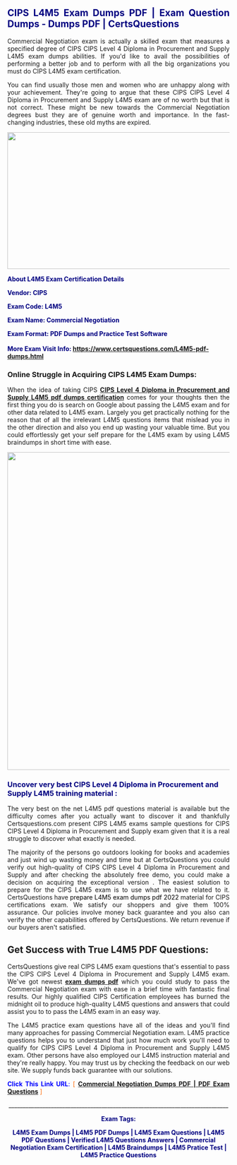<h2 style="text-align: justify;"><span style="color: #000080;">CIPS L4M5 Exam Dumps PDF | Exam Question Dumps - Dumps PDF | CertsQuestions</span></h2>
<p style="text-align: justify;">Commercial Negotiation exam is actually a skilled exam that measures a specified degree of CIPS CIPS Level 4 Diploma in Procurement and Supply L4M5 exam dumps abilities. If you'd like to avail the possibilities of performing a better job and to perform with all the big organizations you must do CIPS L4M5 exam certification.</p>
<p style="text-align: justify;">You can find usually those men and women who are unhappy along with your achievement. They're going to argue that these CIPS CIPS Level 4 Diploma in Procurement and Supply L4M5 exam are of no worth but that is not correct. These might be new towards the Commercial Negotiation degrees bust they are of genuine worth and importance. In the fast-changing industries, these old myths are expired.</p>
<p><img style="display: block; margin-left: auto; margin-right: auto;" src="https://i.imgur.com/eaP4ae9.png" width="840" height="310" /></p>
<p><span style="color: #000080;"><strong>About L4M5 Exam Certification Details</strong></span></p>
<p><span style="color: #000080;"><strong>Vendor: CIPS<br /></strong></span></p>
<p><span style="color: #000080;"><strong>Exam Code: L4M5</strong></span></p>
<p><span style="color: #000080;"><strong>Exam Name: Commercial Negotiation</strong></span></p>
<p><span style="color: #000080;"><strong>Exam Format: PDF Dumps and Practice Test Software<br /><br />More Exam Visit Info: <span style="color: #ff6600;"><a href="https://www.certsquestions.com/L4M5-pdf-dumps.html">https://www.certsquestions.com/L4M5-pdf-dumps.html</a></span></strong></span></p>
<h3>Online Struggle in Acquiring CIPS L4M5 Exam Dumps:</h3>
<p style="text-align: justify;">When the idea of taking CIPS <a href="https://www.certsquestions.com/L4M5-pdf-dumps.html"><strong>CIPS Level 4 Diploma in Procurement and Supply L4M5 pdf dumps certification</strong></a> comes for your thoughts then the first thing you do is search on Google about passing the L4M5 exam and for other data related to L4M5 exam. Largely you get practically nothing for the reason that of all the irrelevant L4M5 questions items that mislead you in the other direction and also you end up wasting your valuable time. But you could effortlessly get your self prepare for the L4M5 exam by using L4M5 braindumps in short time with ease.</p>
<p><a href="https://www.certsquestions.com/L4M5-pdf-dumps.html"><img style="display: block; margin-left: auto; margin-right: auto;" src="https://i.imgur.com/pxhoKQ2.png" width="720" /></a></p>
<h3><span style="color: #000080;">Uncover very best CIPS Level 4 Diploma in Procurement and Supply L4M5 training material :</span></h3>
<p style="text-align: justify;">The very best on the net L4M5 pdf questions material is available but the difficulty comes after you actually want to discover it and thankfully Certsquestions.com present CIPS L4M5 exams sample questions for CIPS CIPS Level 4 Diploma in Procurement and Supply exam given that it is a real struggle to discover what exactly is needed.</p>
<p style="text-align: justify;">The majority of the persons go outdoors looking for books and academies and just wind up wasting money and time but at CertsQuestions you could verify out high-quality of CIPS CIPS Level 4 Diploma in Procurement and Supply and after checking the absolutely free demo, you could make a decision on acquiring the exceptional version . The easiest solution to prepare for the CIPS L4M5 exam is to use what we have related to it. CertsQuestions have <span style="color: #000000;">prepare L4M5 exam dumps pdf 2022</span> material for CIPS certifications exam. We satisfy our shoppers and give them 100% assurance. Our policies involve money back guarantee and you also can verify the other capabilities offered by CertsQuestions. We return revenue if our buyers aren't satisfied.</p>
<h2>Get Success with True L4M5 PDF Questions:</h2>
<p style="text-align: justify;">CertsQuestions give real CIPS L4M5 exam questions that's essential to pass the CIPS CIPS Level 4 Diploma in Procurement and Supply L4M5 exam. We've got newest<strong>&nbsp;<a href="https://www.certsquestions.com/">exam dumps pdf</a></strong>&nbsp;which you could study to pass the Commercial Negotiation exam with ease in a brief time with fantastic final results. Our highly qualified CIPS Certification employees has burned the midnight oil to produce high-quality L4M5 questions and answers that could assist you to to pass the L4M5 exam in an easy way.</p>
<p style="text-align: justify;">The L4M5 practice exam questions have all of the ideas and you'll find many approaches for passing Commercial Negotiation exam. L4M5 practice questions helps you to understand that just how much work you'll need to qualify for CIPS CIPS Level 4 Diploma in Procurement and Supply L4M5 exam. Other persons have also employed our L4M5 instruction material and they're really happy. You may trust us by checking the feedback on our web site. We supply funds back guarantee with our solutions.</p>
<p style="text-align: justify;"><span style="color: #0000ff;"><strong>Click This Link URL</strong>:</span> <span style="color: #ff6600;">[ <strong><a href="https://www.certsquestions.com/cips-certification-certification.html">Commercial Negotiation Dumps PDF | PDF Exam Questions</a></strong> ]</span></p>
<p style="text-align: center;">______________________________________________________________________________</p>
<p style="text-align: center;"><span style="color: #000080;"><strong>Exam Tags:</strong></span></p>
<p style="text-align: center;"><span style="color: #000080;"><strong>L4M5 Exam Dumps | L4M5 PDF Dumps | L4M5 Exam Questions | L4M5 PDF Questions | Verified L4M5 Questions Answers | Commercial Negotiation Exam Certification | L4M5 Braindumps | L4M5 Pratice Test | L4M5 Practice Questions</strong></span></p>
